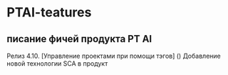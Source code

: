 # PTAI-teatures
## писание фичей продукта PT AI
Релиз 4.10.
[Управление проектами при помощи тэгов] ()
Добавление новой технологии SCA в продукт 
